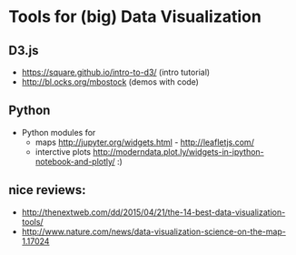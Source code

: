 # Tools for (big) Data Visualization

## D3.js

* https://square.github.io/intro-to-d3/ (intro tutorial)
* http://bl.ocks.org/mbostock (demos with code)

## Python

* Python modules for
  * maps http://jupyter.org/widgets.html -  http://leafletjs.com/
  * interctive plots http://moderndata.plot.ly/widgets-in-ipython-notebook-and-plotly/ :)


## nice reviews:

* http://thenextweb.com/dd/2015/04/21/the-14-best-data-visualization-tools/ 
* http://www.nature.com/news/data-visualization-science-on-the-map-1.17024
